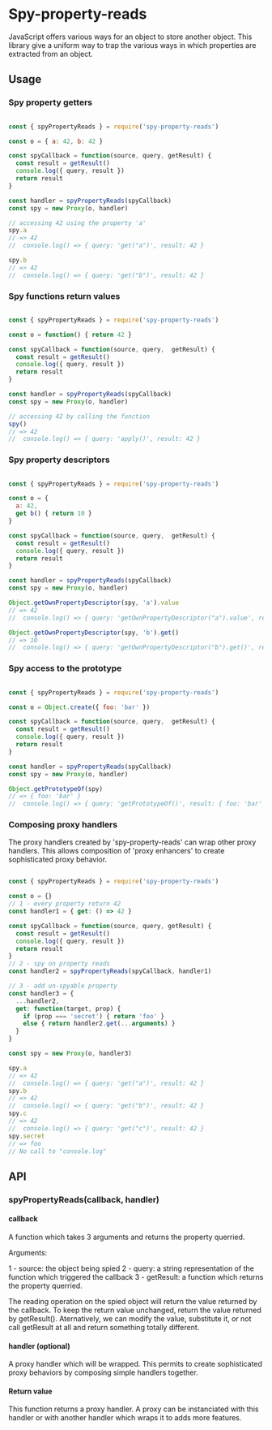 # Spy-property-reads

JavaScript offers various ways for an object to store another object.
This library give a uniform way to trap the various ways in which properties are extracted from an object.

## Usage

### Spy property getters

```javascript

const { spyPropertyReads } = require('spy-property-reads')

const o = { a: 42, b: 42 }

const spyCallback = function(source, query, getResult) {
  const result = getResult()
  console.log({ query, result })
  return result
}

const handler = spyPropertyReads(spyCallback)
const spy = new Proxy(o, handler)

// accessing 42 using the property 'a'
spy.a
// => 42
//  console.log() => { query: 'get("a")', result: 42 } 

spy.b
// => 42
//  console.log() => { query: 'get("b")', result: 42 } 

```

### Spy functions return values


```javascript

const { spyPropertyReads } = require('spy-property-reads')

const o = function() { return 42 }

const spyCallback = function(source, query,  getResult) {
  const result = getResult()
  console.log({ query, result })
  return result
}

const handler = spyPropertyReads(spyCallback)
const spy = new Proxy(o, handler)

// accessing 42 by calling the function
spy()
// => 42
//  console.log() => { query: 'apply()', result: 42 } 

```

### Spy property descriptors

```javascript

const { spyPropertyReads } = require('spy-property-reads')

const o = {
  a: 42,
  get b() { return 10 }
}

const spyCallback = function(source, query,  getResult) {
  const result = getResult()
  console.log({ query, result })
  return result
}

const handler = spyPropertyReads(spyCallback)
const spy = new Proxy(o, handler)

Object.getOwnPropertyDescriptor(spy, 'a').value
// => 42
//  console.log() => { query: 'getOwnPropertyDescriptor("a").value', result: 42 } 

Object.getOwnPropertyDescriptor(spy, 'b').get()
// => 10
//  console.log() => { query: 'getOwnPropertyDescriptor("b").get()', result: 10 } 
```

### Spy access to the prototype

```javascript

const { spyPropertyReads } = require('spy-property-reads')

const o = Object.create({ foo: 'bar' })

const spyCallback = function(source, query,  getResult) {
  const result = getResult()
  console.log({ query, result })
  return result
}

const handler = spyPropertyReads(spyCallback)
const spy = new Proxy(o, handler)

Object.getPrototypeOf(spy)
// => { foo: 'bar' }
//  console.log() => { query: 'getPrototypeOf()', result: { foo: 'bar' } } 

```

### Composing proxy handlers

The proxy handlers created by 'spy-property-reads' can wrap other proxy handlers.
This allows composition of 'proxy enhancers' to create sophisticated
proxy behavior.

```javascript

const { spyPropertyReads } = require('spy-property-reads')

const o = {}
// 1 - every property return 42
const handler1 = { get: () => 42 }

const spyCallback = function(source, query, getResult) {
  const result = getResult()
  console.log({ query, result })
  return result
}
// 2 - spy on property reads
const handler2 = spyPropertyReads(spyCallback, handler1)

// 3 - add un-spyable property
const handler3 = {
  ...handler2,
  get: function(target, prop) {
    if (prop === 'secret') { return 'foo' }
    else { return handler2.get(...arguments) }
  }
}

const spy = new Proxy(o, handler3)

spy.a
// => 42
//  console.log() => { query: 'get("a")', result: 42 } 
spy.b
// => 42
//  console.log() => { query: 'get("b")', result: 42 } 
spy.c
// => 42
//  console.log() => { query: 'get("c")', result: 42 } 
spy.secret
// => foo
// No call to "console.log"

```

## API

### spyPropertyReads(callback, handler)

#### callback

A function which takes 3 arguments and returns the property querried.

Arguments:

1 - source: the object being spied
2 - query: a string representation of the function which triggered the callback
3 - getResult: a function which returns the property querried.

The reading operation on the spied object will return the value returned by the callback. To keep the return value unchanged, return the value returned by getResult(). Aternatively, we can modify the value, substitute it, or not call getResult at all and return something totally different.

#### handler (optional)

A proxy handler which will be wrapped. This permits to create sophisticated proxy behaviors by composing simple handlers together.

#### Return value

This function returns a proxy handler. A proxy can be instanciated with this handler or with another handler which wraps it to adds more features.
